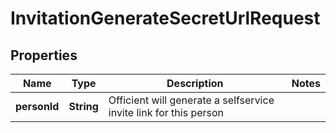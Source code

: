 

# InvitationGenerateSecretUrlRequest


## Properties

| Name | Type | Description | Notes |
|------------ | ------------- | ------------- | -------------|
|**personId** | **String** | Officient will generate a selfservice invite link for this person |  |



